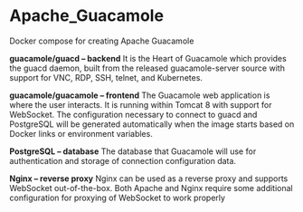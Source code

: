 # Apache_Guacamole
Docker compose for creating Apache Guacamole

**guacamole/guacd – backend**
It is the Heart of Guacamole which provides the guacd daemon, built from the released guacamole-server source with support for VNC, RDP, SSH, telnet, and Kubernetes.

**guacamole/guacamole – frontend**
The Guacamole web application is where the user interacts. It is running within Tomcat 8 with support for WebSocket. The configuration necessary to connect to guacd and PostgreSQL will be generated automatically when the image starts based on Docker links or environment variables.

**PostgreSQL – database**
The database that Guacamole will use for authentication and storage of connection configuration data.

**Nginx – reverse proxy**
Nginx can be used as a reverse proxy and supports WebSocket out-of-the-box. Both Apache and Nginx require some additional configuration for proxying of WebSocket to work properly
